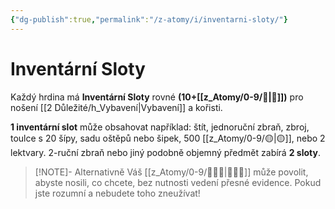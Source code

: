 ```yaml
---
{"dg-publish":true,"permalink":"/z-atomy/i/inventarni-sloty/"}
---
```


# Inventární Sloty 
Každý hrdina má **Inventární Sloty** rovné **(10+[[z_Atomy/0-9/💪\|💪]])** pro nošení [[2 Důležité/h_Vybavení\|Vybavení]] a kořisti. 

**1 inventární slot** může obsahovat například: štít, jednoruční zbraň, zbroj, toulce s 20 šípy, sadu oštěpů nebo šipek, 500 [[z_Atomy/0-9/🟡\|🟡]], nebo 2 lektvary.
2-ruční zbraň nebo jiný podobně objemný předmět zabírá **2 sloty**.
>[!NOTE]- Alternativně
> Váš [[z_Atomy/0-9/🧙🏼‍♂️\|🧙🏼‍♂️]] může povolit, abyste nosili, co chcete, bez nutnosti vedení přesné evidence. Pokud jste rozumní a nebudete toho zneužívat!